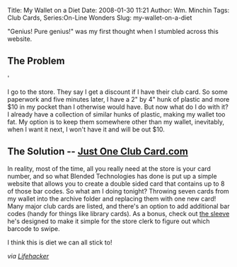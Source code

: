 Title: My Wallet on a Diet
Date: 2008-01-30 11:21
Author: Wm. Minchin
Tags: Club Cards, Series:On-Line Wonders
Slug: my-wallet-on-a-diet

"Genius! Pure genius!" was my first thought when I stumbled across this
website.

## The Problem

<!-- PELICAN_BEGIN_SUMMARY -->'

I go to the store. They say I get a discount if I have their club card.
So some paperwork and five minutes later, I have a 2" by 4" hunk of
plastic and more $10 in my pocket than I otherwise would have. But now
what do I do with it? I already have a collection of similar hunks of
plastic, making my wallet too fat. My option is to keep them somewhere
other than my wallet, inevitably, when I want it next, I won't have it
and will be out $10.

<!-- read more -->

## The Solution -- [Just One Club Card.com](http://www.justoneclubcard.com/)

In reality, most of the time, all you really need at the store is your
card number, and so what Blended Technologies has done is put up a
simple website that allows you to create a double sided card that
contains up to 8 of those bar codes. So what am I doing tonight?
Throwing seven cards from my wallet into the archive folder and
replacing them with one new card! Many major club cards are listed, and
there's an option to add additional bar codes (handy for things like
library cards). As a bonus, check out [the
sleeve](http://www.justoneclubcard.com/JOCC%20SLEEVE.pdf) he's designed
to make it simple for the store clerk to figure out which barcode to
swipe.

I think this is diet we can all stick to!

*via
[Lifehacker](http://lifehacker.com/software/wallet/slim-down-your-wallet-with-just-one-club-card-240816.php)*
